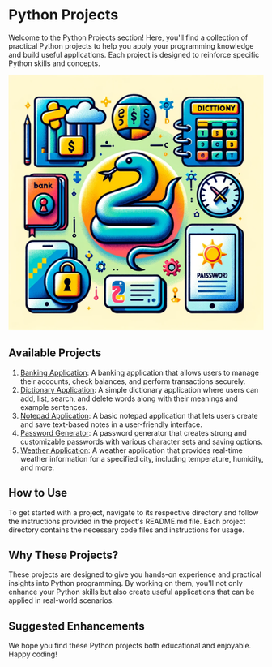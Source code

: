 # Python Projects

Welcome to the Python Projects section! Here, you'll find a collection of practical Python projects to help you apply your programming knowledge and build useful applications. Each project is designed to reinforce specific Python skills and concepts.

<img src="../source/projects.png"></img>

## Available Projects

1. [Banking Application](Bank%20Application.md): A banking application that allows users to manage their accounts, check balances, and perform transactions securely.
2. [Dictionary Application](Dictionary%20Application.md): A simple dictionary application where users can add, list, search, and delete words along with their meanings and example sentences.
3. [Notepad Application](Notepad%20Application.md): A basic notepad application that lets users create and save text-based notes in a user-friendly interface.
4. [Password Generator](Password%20Generator.md): A password generator that creates strong and customizable passwords with various character sets and saving options.
5. [Weather Application](Weather%20Application.md): A weather application that provides real-time weather information for a specified city, including temperature, humidity, and more.

## How to Use

To get started with a project, navigate to its respective directory and follow the instructions provided in the project's README.md file. Each project directory contains the necessary code files and instructions for usage.

## Why These Projects?

These projects are designed to give you hands-on experience and practical insights into Python programming. By working on them, you'll not only enhance your Python skills but also create useful applications that can be applied in real-world scenarios.

## Suggested Enhancements

We hope you find these Python projects both educational and enjoyable. Happy coding!